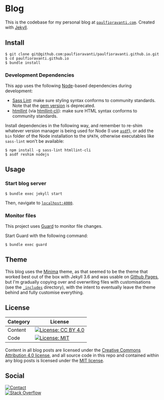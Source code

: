 # Blog

This is the codebase for my personal blog at [`paulfioravanti.com`][blog-url].
Created with [Jekyll][jekyll-url].

## Install

```
$ git clone git@github.com:paulfioravanti/paulfioravanti.github.io.git
$ cd paulfioravanti.github.io
$ bundle install
```

### Development Dependencies

This app uses the following [Node][node]-based dependencies during development:

- [Sass Lint][sass-lint]: make sure styling syntax conforms to
  community standards. Note that the [gem version][scss-lint] is deprecated.
- [htmllint][htmllint] (via [htmllint-cli][htmllint-cli]): make sure HTML
  syntax conforms to community standards.

Install dependencies in the following way, and remember to re-shim whatever
version manager is being used for Node (I use [`asdf`][asdf]), or add the `bin`
folder of the Node installation to the `$PATH`, otherwise executables like
`sass-lint` won't be available:

```
$ npm install -g sass-lint htmllint-cli
$ asdf reshim nodejs
```

## Usage

### Start blog server

```
$ bundle exec jekyll start
```

Then, navigate to [`localhost:4000`][localhost].

### Monitor files

This project uses [Guard][guard] to monitor file changes.
  
Start Guard with the following command:

```
$ bundle exec guard
```

## Theme

This blog uses the [Minima][minima] theme, as that seemed to be the theme that
worked best out of the box with Jekyll 3.6 and was usable on
[Github Pages][github-pages], but I'm gradually copying over and overwriting
files with customisations (see the [`_includes`](_includes) directory), with
the intent to eventually leave the theme behind and fully customise everything.

## License

| Category |                         License                           |
|----------|-----------------------------------------------------------|
| Content  | [![License: CC BY 4.0][license-cc-badge]][license-cc-url] |
| Code     | [![License: MIT][license-mit-badge]][license-mit-url]     |

Content in all blog posts are licensed under the
[Creative Commons Attribution 4.0 license][license-cc], and all
source code in this repo and contained within any blog posts is licensed under
the [MIT license][license-mit].

## Social

[![Contact][twitter-badge]][twitter-url]<br />
[![Stack Overflow][stackoverflow-badge]][stackoverflow-url]

[asdf]: https://github.com/asdf-vm/asdf
[blog-url]: https://paulfioravanti.com
[github-pages]: https://pages.github.com/
[guard]: https://github.com/guard/guard
[htmllint]: https://github.com/htmllint/htmllint
[htmllint-cli]: https://github.com/htmllint/htmllint-cli 
[jekyll-url]: https://jekyllrb.com
[license-cc]: LICENSE-CC-BY-4.0.txt
[license-cc-badge]: https://licensebuttons.net/l/by/4.0/80x15.png
[license-cc-url]: https://creativecommons.org/licenses/by/4.0/
[license-mit]: LICENSE-MIT.txt
[license-mit-badge]: https://img.shields.io/badge/License-MIT-lightgrey.svg
[license-mit-url]: https://opensource.org/licenses/MIT
[minima]: https://github.com/jekyll/minima
[localhost]: http://localhost:4000/
[node]: https://github.com/nodejs/node
[sass-lint]: https://github.com/sasstools/sass-lint
[scss-lint]: https://github.com/brigade/scss-lint
[stackoverflow-badge]: http://stackoverflow.com/users/flair/567863.png
[stackoverflow-url]: http://stackoverflow.com/users/567863/paul-fioravanti
[twitter-badge]: https://img.shields.io/badge/contact-%40paulfioravanti-blue.svg
[twitter-url]: https://twitter.com/paulfioravanti
